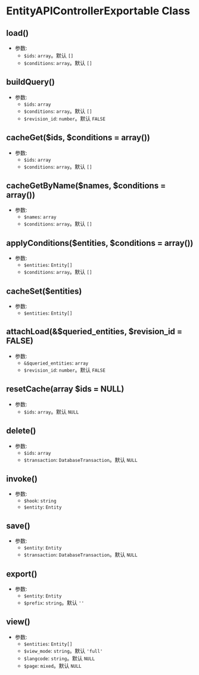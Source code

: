 # EntityAPIControllerExportable Class

## load()
- 参数:
  - `$ids`: `array`。默认 `[]`
  - `$conditions`: `array`。默认 `[]`


## buildQuery() <Badge type="warn" text="protected"/>
- 参数:
  - `$ids`: `array`
  - `$conditions`: `array`。默认 `[]`
  - `$revision_id`: `number`。默认 `FALSE`


## cacheGet($ids, $conditions = array()) <Badge type="warn" text="protected"/>
- 参数:
  - `$ids`: `array`
  - `$conditions`: `array`。默认 `[]`


## cacheGetByName($names, $conditions = array()) <Badge type="warn" text="protected"/>
- 参数:
  - `$names`: `array`
  - `$conditions`: `array`。默认 `[]`


## applyConditions($entities, $conditions = array()) <Badge type="warn" text="protected"/>
- 参数:
  - `$entities`: `Entity[]`
  - `$conditions`: `array`。默认 `[]`


## cacheSet($entities) <Badge type="warn" text="protected"/>
- 参数:
  - `$entities`: `Entity[]`


## attachLoad(&$queried_entities, $revision_id = FALSE) <Badge type="warn" text="protected"/>
- 参数:
  - `&$queried_entities`: `array`
  - `$revision_id`: `number`。默认 `FALSE`


## resetCache(array $ids = NULL)
- 参数:
  - `$ids`: `array`。默认 `NULL`


## delete()
- 参数:
  - `$ids`: `array`
  - `$transaction`: `DatabaseTransaction`。默认 `NULL`


## invoke()
- 参数:
  - `$hook`: `string`
  - `$entity`: `Entity`


## save()
- 参数:
  - `$entity`: `Entity`
  - `$transaction`: `DatabaseTransaction`。默认 `NULL`


## export()
- 参数:
  - `$entity`: `Entity`
  - `$prefix`: `string`。默认 `''`


## view()
- 参数:
  - `$entities`: `Entity[]`
  - `$view_mode`: `string`。默认 `'full'`
  - `$langcode`: `string`。默认 `NULL`
  - `$page`: `mixed`。默认 `NULL`











